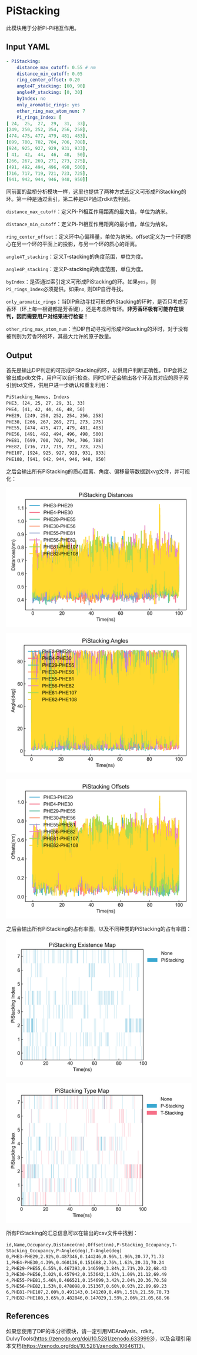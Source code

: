 # PiStacking

此模块用于分析Pi-Pi相互作用。

## Input YAML

```yaml
- PiStacking:
    distance_max_cutoff: 0.55 # nm
    distance_min_cutoff: 0.05
    ring_center_offset: 0.20
    angle4T_stacking: [60, 90]
    angle4P_stacking: [0, 30]
    byIndex: no
    only_aromatic_rings: yes
    other_ring_max_atom_num: 7
    Pi_rings_Index: [
[ 24,  25,  27,  29,  31,  33],
[249, 250, 252, 254, 256, 258],
[474, 475, 477, 479, 481, 483], 
[699, 700, 702, 704, 706, 708],
[924, 925, 927, 929, 931, 933],
[ 41,  42,  44,  46,  48,  50],
[266, 267, 269, 271, 273, 275],
[491, 492, 494, 496, 498, 500], 
[716, 717, 719, 721, 723, 725],
[941, 942, 944, 946, 948, 950]]
```

同前面的盐桥分析模块一样，这里也提供了两种方式去定义可形成PiStacking的环。第一种是通过索引，第二种是DIP通过rdkit去判别。

`distance_max_cutoff`：定义Pi-Pi相互作用距离的最大值，单位为纳米。

`distance_min_cutoff`：定义Pi-Pi相互作用距离的最小值，单位为纳米。

`ring_center_offset`：定义环中心偏移量，单位为纳米。offset定义为一个环的质心在另一个环的平面上的投影，与另一个环的质心的距离。

`angle4T_stacking`：定义T-stacking的角度范围，单位为度。

`angle4P_stacking`：定义P-stacking的角度范围，单位为度。

`byIndex`：是否通过索引定义可形成PiStacking的环。如果`yes`，则`Pi_rings_Index`必须提供。如果`no`, 则DIP自行寻找。

`only_aromatic_rings`：当DIP自动寻找可形成PiStacking的环时，是否只考虑芳香环（环上每一根键都是芳香键），还是考虑所有环。**非芳香环极有可能存在误判，因而需要用户对结果进行检查！**

`other_ring_max_atom_num`：当DIP自动寻找可形成PiStacking的环时，对于没有被判别为芳香环的环，其最大允许的原子数量。

## Output

首先是输出DIP判定的可形成PiStacking的环，以供用户判断正确性。DIP会将之输出成pdb文件，用户可以自行检查。同时DIP还会输出各个环及其对应的原子索引到txt文件，供用户进一步确认和重复利用：

```txt
PiStacking_Names, Indexs
PHE3, [24, 25, 27, 29, 31, 33]
PHE4, [41, 42, 44, 46, 48, 50]
PHE29, [249, 250, 252, 254, 256, 258]
PHE30, [266, 267, 269, 271, 273, 275]
PHE55, [474, 475, 477, 479, 481, 483]
PHE56, [491, 492, 494, 496, 498, 500]
PHE81, [699, 700, 702, 704, 706, 708]
PHE82, [716, 717, 719, 721, 723, 725]
PHE107, [924, 925, 927, 929, 931, 933]
PHE108, [941, 942, 944, 946, 948, 950]
```

之后会输出所有PiStacking的质心距离、角度、偏移量等数据到xvg文件，并可视化：

![Pistacking_Distance](static/PiStacking_Distances.png)

![PiStacking_Angle](static/PiStacking_Angles.png)

![PiStacking_Offset](static/PiStacking_Offsets.png)

之后会输出所有PiStacking的占有率图，以及不同种类的PiStacking的占有率图：

![Pistacking_Occupancy](static/PiStacking_Existence_Map.png)

![Pistacking_Type_Occupancy](static/PiStacking_Type_Map.png)

所有PiStacking的汇总信息可以在输出的csv文件中找到：

```csv
id,Name,Occupancy,Distance(nm),Offset(nm),P-Stacking_Occupancy,T-Stacking_Occupancy,P-Angle(deg),T-Angle(deg)
0,PHE3-PHE29,2.92%,0.487346,0.144246,0.96%,1.96%,20.77,71.73
1,PHE4-PHE30,4.39%,0.460136,0.151688,2.76%,1.63%,20.31,70.24
2,PHE29-PHE55,6.55%,0.467393,0.146599,3.84%,2.71%,20.22,68.43
3,PHE30-PHE56,3.02%,0.457942,0.153642,1.93%,1.09%,21.12,69.49
4,PHE55-PHE81,5.46%,0.466521,0.154699,3.42%,2.04%,20.36,70.58
5,PHE56-PHE82,1.53%,0.478098,0.151367,0.60%,0.93%,22.09,69.23
6,PHE81-PHE107,2.00%,0.491143,0.141269,0.49%,1.51%,21.59,70.73
7,PHE82-PHE108,3.65%,0.482846,0.147029,1.59%,2.06%,21.05,68.96
```


## References

如果您使用了DIP的本分析模块，请一定引用MDAnalysis、rdkit，DuIvyTools(https://zenodo.org/doi/10.5281/zenodo.6339993)，以及合理引用本文档(https://zenodo.org/doi/10.5281/zenodo.10646113)。